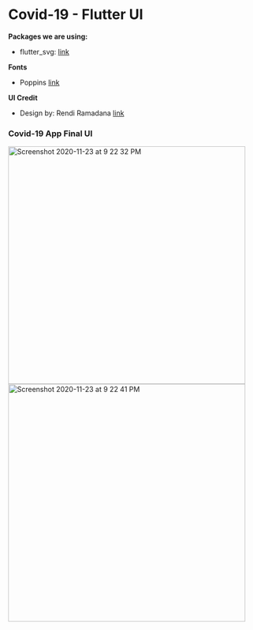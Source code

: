 # Covid-19 - Flutter UI



**Packages we are using:**

- flutter_svg: [link](https://pub.dev/packages/flutter_svg)

**Fonts**

- Poppins [link](https://fonts.google.com/specimen/Poppins)

**UI Credit**

- Design by: Rendi Ramadana [link](https://www.uplabs.com/posts/coronavirus-information-concept)

### Covid-19 App Final UI
<p align="left">
<img width="481" alt="Screenshot 2020-11-23 at 9 22 32 PM" src="https://user-images.githubusercontent.com/72858063/99983573-08442d80-2dd2-11eb-8a80-3b531c69e7e1.png">
<img width="481" alt="Screenshot 2020-11-23 at 9 22 41 PM" src="https://user-images.githubusercontent.com/72858063/99983579-0a0df100-2dd2-11eb-887d-f894ac26eead.png">
</p>
